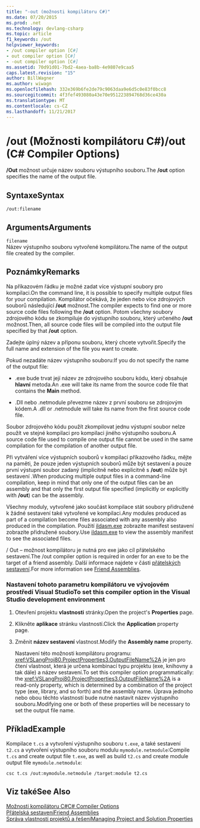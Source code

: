 ```yaml
---
title: "-out (možnosti kompilátoru C#)"
ms.date: 07/20/2015
ms.prod: .net
ms.technology: devlang-csharp
ms.topic: article
f1_keywords: /out
helpviewer_keywords:
- /out compiler option [C#]
- out compiler option [C#]
- -out compiler option [C#]
ms.assetid: 70d91d01-7bd2-4aea-ba8b-4e9807e9caa5
caps.latest.revision: "15"
author: BillWagner
ms.author: wiwagn
ms.openlocfilehash: 332e369b6fe2de79c9063daa9e6d5c0e83f0bcc8
ms.sourcegitcommit: 4f3fef493080a43e70e951223894768d36ce430a
ms.translationtype: MT
ms.contentlocale: cs-CZ
ms.lasthandoff: 11/21/2017
---
```

# <a name="out-c-compiler-options"></a><span data-ttu-id="65ef6-102">/out (Možnosti kompilátoru C#)</span><span class="sxs-lookup"><span data-stu-id="65ef6-102">/out (C# Compiler Options)</span></span>
<span data-ttu-id="65ef6-103">**/Out** možnost určuje název souboru výstupního souboru.</span><span class="sxs-lookup"><span data-stu-id="65ef6-103">The **/out** option specifies the name of the output file.</span></span>  
  
## <a name="syntax"></a><span data-ttu-id="65ef6-104">Syntaxe</span><span class="sxs-lookup"><span data-stu-id="65ef6-104">Syntax</span></span>  
  
```console  
/out:filename  
```  
  
## <a name="arguments"></a><span data-ttu-id="65ef6-105">Arguments</span><span class="sxs-lookup"><span data-stu-id="65ef6-105">Arguments</span></span>  
 `filename`  
 <span data-ttu-id="65ef6-106">Název výstupního souboru vytvořené kompilátoru.</span><span class="sxs-lookup"><span data-stu-id="65ef6-106">The name of the output file created by the compiler.</span></span>  
  
## <a name="remarks"></a><span data-ttu-id="65ef6-107">Poznámky</span><span class="sxs-lookup"><span data-stu-id="65ef6-107">Remarks</span></span>  
 <span data-ttu-id="65ef6-108">Na příkazovém řádku je možné zadat více výstupní soubory pro kompilaci.</span><span class="sxs-lookup"><span data-stu-id="65ef6-108">On the command line, it is possible to specify multiple output files for your compilation.</span></span> <span data-ttu-id="65ef6-109">Kompilátor očekává, že jeden nebo více zdrojových souborů následující **/out** možnost.</span><span class="sxs-lookup"><span data-stu-id="65ef6-109">The compiler expects to find one or more source code files following the **/out** option.</span></span> <span data-ttu-id="65ef6-110">Potom všechny soubory zdrojového kódu se zkompiluje do výstupního souboru, který určeného **/out** možnost.</span><span class="sxs-lookup"><span data-stu-id="65ef6-110">Then, all source code files will be compiled into the output file specified by that **/out** option.</span></span>  
  
 <span data-ttu-id="65ef6-111">Zadejte úplný název a příponu souboru, který chcete vytvořit.</span><span class="sxs-lookup"><span data-stu-id="65ef6-111">Specify the full name and extension of the file you want to create.</span></span>  
  
 <span data-ttu-id="65ef6-112">Pokud nezadáte název výstupního souboru:</span><span class="sxs-lookup"><span data-stu-id="65ef6-112">If you do not specify the name of the output file:</span></span>  
  
-   <span data-ttu-id="65ef6-113">.exe bude trvat její název ze zdrojového souboru kódu, který obsahuje **hlavní** metoda.</span><span class="sxs-lookup"><span data-stu-id="65ef6-113">An .exe will take its name from the source code file that contains the **Main** method.</span></span>  
  
-   <span data-ttu-id="65ef6-114">.Dll nebo .netmodule převezme název z první souboru se zdrojovým kódem.</span><span class="sxs-lookup"><span data-stu-id="65ef6-114">A .dll or .netmodule will take its name from the first source code file.</span></span>  
  
 <span data-ttu-id="65ef6-115">Soubor zdrojového kódu použít zkompilovat jednu výstupní soubor nelze použít ve stejné kompilaci pro kompilaci jiného výstupního souboru.</span><span class="sxs-lookup"><span data-stu-id="65ef6-115">A source code file used to compile one output file cannot be used in the same compilation for the compilation of another output file.</span></span>  
  
 <span data-ttu-id="65ef6-116">Při vytváření více výstupních souborů v kompilaci příkazového řádku, mějte na paměti, že pouze jeden výstupních souborů může být sestavení a pouze první výstupní soubor zadaný (implicitně nebo explicitně s **/out**) může být sestavení .</span><span class="sxs-lookup"><span data-stu-id="65ef6-116">When producing multiple output files in a command-line compilation, keep in mind that only one of the output files can be an assembly and that only the first output file specified (implicitly or explicitly with **/out**) can be the assembly.</span></span>  
  
 <span data-ttu-id="65ef6-117">Všechny moduly, vytvořené jako součást kompilace stát soubory přidružené k žádné sestavení také vytvořené ve kompilaci.</span><span class="sxs-lookup"><span data-stu-id="65ef6-117">Any modules produced as part of a compilation become files associated with any assembly also produced in the compilation.</span></span> <span data-ttu-id="65ef6-118">Použití [ildasm.exe](../../../framework/tools/ildasm-exe-il-disassembler.md) zobrazíte manifest sestavení zobrazíte přidružené soubory.</span><span class="sxs-lookup"><span data-stu-id="65ef6-118">Use [ildasm.exe](../../../framework/tools/ildasm-exe-il-disassembler.md) to view the assembly manifest to see the associated files.</span></span>  
  
 <span data-ttu-id="65ef6-119">/ Out – možnost kompilátoru je nutná pro exe jako cíl přátelského sestavení.</span><span class="sxs-lookup"><span data-stu-id="65ef6-119">The /out compiler option is required in order for an exe to be the target of a friend assembly.</span></span> <span data-ttu-id="65ef6-120">Další informace najdete v části [přátelských sestavení](../../programming-guide/concepts/assemblies-gac/friend-assemblies.md).</span><span class="sxs-lookup"><span data-stu-id="65ef6-120">For more information see [Friend Assemblies](../../programming-guide/concepts/assemblies-gac/friend-assemblies.md).</span></span>  
  
### <a name="to-set-this-compiler-option-in-the-visual-studio-development-environment"></a><span data-ttu-id="65ef6-121">Nastavení tohoto parametru kompilátoru ve vývojovém prostředí Visual Studio</span><span class="sxs-lookup"><span data-stu-id="65ef6-121">To set this compiler option in the Visual Studio development environment</span></span>  
  
1.  <span data-ttu-id="65ef6-122">Otevření projektu **vlastnosti** stránky.</span><span class="sxs-lookup"><span data-stu-id="65ef6-122">Open the project's **Properties** page.</span></span>  
  
2.  <span data-ttu-id="65ef6-123">Klikněte **aplikace** stránku vlastností.</span><span class="sxs-lookup"><span data-stu-id="65ef6-123">Click the **Application** property page.</span></span>  
  
3.  <span data-ttu-id="65ef6-124">Změnit **název sestavení** vlastnost.</span><span class="sxs-lookup"><span data-stu-id="65ef6-124">Modify the **Assembly name** property.</span></span>  
  
     <span data-ttu-id="65ef6-125">Nastavení této možnosti kompilátoru programu: <xref:VSLangProj80.ProjectProperties3.OutputFileName%2A> je jen pro čtení vlastnost, která je určena kombinací typu projektu (exe, knihovny a tak dále) a název sestavení.</span><span class="sxs-lookup"><span data-stu-id="65ef6-125">To set this compiler option programmatically: the <xref:VSLangProj80.ProjectProperties3.OutputFileName%2A> is a read-only property, which is determined by a combination of the project type (exe, library, and so forth) and the assembly name.</span></span> <span data-ttu-id="65ef6-126">Úprava jednoho nebo obou těchto vlastností bude nutné nastavit název výstupního souboru.</span><span class="sxs-lookup"><span data-stu-id="65ef6-126">Modifying one or both of these properties will be necessary to set the output file name.</span></span>  
  
## <a name="example"></a><span data-ttu-id="65ef6-127">Příklad</span><span class="sxs-lookup"><span data-stu-id="65ef6-127">Example</span></span>  
 <span data-ttu-id="65ef6-128">Kompilace `t.cs` a vytvoření výstupního souboru `t.exe`, a také sestavení `t2.cs` a vytvoření výstupního souboru modulu `mymodule.netmodule`:</span><span class="sxs-lookup"><span data-stu-id="65ef6-128">Compile `t.cs` and create output file `t.exe`, as well as build `t2.cs` and create module output file `mymodule.netmodule`:</span></span>  
  
```console  
csc t.cs /out:mymodule.netmodule /target:module t2.cs  
```  
  
## <a name="see-also"></a><span data-ttu-id="65ef6-129">Viz také</span><span class="sxs-lookup"><span data-stu-id="65ef6-129">See Also</span></span>  
 [<span data-ttu-id="65ef6-130">Možnosti kompilátoru C#</span><span class="sxs-lookup"><span data-stu-id="65ef6-130">C# Compiler Options</span></span>](../../../csharp/language-reference/compiler-options/index.md)  
 [<span data-ttu-id="65ef6-131">Přátelská sestavení</span><span class="sxs-lookup"><span data-stu-id="65ef6-131">Friend Assemblies</span></span>](../../programming-guide/concepts/assemblies-gac/friend-assemblies.md)  
 [<span data-ttu-id="65ef6-132">Správa vlastností projektů a řešení</span><span class="sxs-lookup"><span data-stu-id="65ef6-132">Managing Project and Solution Properties</span></span>](/visualstudio/ide/managing-project-and-solution-properties)
